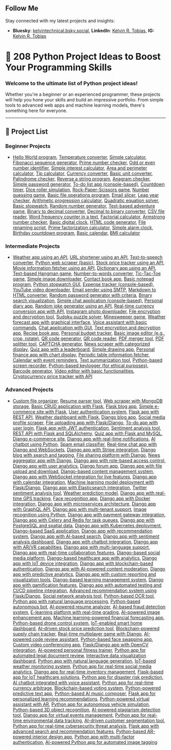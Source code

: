 <h2>Follow Me</h2>
<p>Stay connected with my latest projects and insights:</p>
<ul>
  <li><strong>Bluesky</strong>: <a href="https://bsky.app/profile/kelvintechnical.bsky.social">kelvintechnical.bsky.social</a>,  <strong>LinkedIn</strong>: <a href="https://www.linkedin.com/in/kelvin-r-tobias-211949219/">Kelvin R. Tobias</a>, <strong>IG: </strong><a href="https://www.instagram.com/kelvinintech">Kelvin R. Tobias</a>  </li>
  
</ul>


# 🚀 208 Python Project Ideas to Boost Your Programming Skills

### Welcome to the ultimate list of Python project ideas!  
Whether you're a beginner or an experienced programmer, these projects will help you hone your skills and build an impressive portfolio. From simple tools to advanced web apps and machine learning models, there's something here for everyone.

---

## 📜 Project List

### **Beginner Projects**  
<ul>
    <li>
        <a href="">Hello World program</a>, 
        <a href="">Temperature converter</a>, 
        <a href="">Simple calculator</a>, 
        <a href="">Fibonacci sequence generator</a>, 
        <a href="">Prime number checker</a>, 
        <a href="">Odd or even number identifier</a>, 
        <a href="">Simple interest calculator</a>, 
        <a href="">Area and perimeter calculator</a>, 
        <a href="">Tip calculator</a>, 
        <a href="">Currency converter</a>, 
        <a href="">Basic unit converter</a>, 
        <a href="">Palindrome checker</a>, 
        <a href="">Reverse a string program</a>, 
        <a href="">Anagram checker</a>, 
        <a href="">Simple password generator</a>, 
        <a href="">To-do list app (console-based)</a>, 
        <a href="">Countdown timer</a>, 
        <a href="">Dice roller simulation</a>, 
        <a href="">Rock-Paper-Scissors game</a>, 
        <a href="">Number guessing game</a>, 
        <a href="">Basic file operations program</a>, 
        <a href="">Email slicer</a>, 
        <a href="">Leap year checker</a>, 
        <a href="">Arithmetic progression calculator</a>, 
        <a href="">Quadratic equation solver</a>, 
        <a href="">Basic stopwatch</a>, 
        <a href="">Random number generator</a>, 
        <a href="">Text-based adventure game</a>, 
        <a href="">Binary to decimal converter</a>, 
        <a href="">Decimal to binary converter</a>, 
        <a href="">CSV file reader</a>, 
        <a href="">Word frequency counter in a text</a>, 
        <a href="">Factorial calculator</a>, 
        <a href="">Armstrong number checker</a>, 
        <a href="">Basic digital clock</a>, 
        <a href="">HTML code generator</a>, 
        <a href="">File renaming script</a>, 
        <a href="">Prime factorization calculator</a>, 
        <a href="">Simple alarm clock</a>, 
        <a href="">Birthday countdown program</a>, 
        <a href="">Basic calendar</a>, 
        <a href="">BMI calculator</a>
    </li>
</ul>

### **Intermediate Projects**  
<ul>
    <li>
        <a href="">Weather app using an API</a>, 
        <a href="">URL shortener using an API</a>, 
        <a href="">Text-to-speech converter</a>, 
        <a href="">Python web scraper (basic)</a>, 
        <a href="">Stock price tracker using an API</a>, 
        <a href="">Movie information fetcher using an API</a>, 
        <a href="">Dictionary app using an API</a>, 
        <a href="">Text-based Hangman game</a>, 
        <a href="">Number-to-words converter</a>, 
        <a href="">Tic-Tac-Toe game</a>, 
        <a href="">Simple image downloader</a>, 
        <a href="">Contact book app</a>, 
        <a href="">Basic notepad program</a>, 
        <a href="">Python stopwatch GUI</a>, 
        <a href="">Expense tracker (console-based)</a>, 
        <a href="">YouTube video downloader</a>, 
        <a href="">Email sender using SMTP</a>, 
        <a href="">Markdown to HTML converter</a>, 
        <a href="">Random password generator with criteria</a>, 
        <a href="">Binary search visualization</a>, 
        <a href="">Simple chat application (console-based)</a>, 
        <a href="">Personal diary app</a>, 
        <a href="">Random joke generator using an API</a>, 
        <a href="">Real-time currency conversion app with API</a>, 
        <a href="">Instagram photo downloader</a>, 
        <a href="">File encryption and decryption tool</a>, 
        <a href="">Sudoku puzzle solver</a>, 
        <a href="">Minesweeper game</a>, 
        <a href="">Weather forecast app with graphical interface</a>, 
        <a href="">Voice assistant with basic commands</a>, 
        <a href="">Chat application with GUI</a>, 
        <a href="">Text encryption and decryption app</a>, 
        <a href="">Recipe book app</a>, 
        <a href="">Personal budget tracker</a>, 
        <a href="">Basic image editor (e.g., crop, rotate)</a>, 
        <a href="">QR code generator</a>, 
        <a href="">QR code reader</a>, 
        <a href="">PDF merger tool</a>, 
        <a href="">PDF splitter tool</a>, 
        <a href="">CAPTCHA generator</a>, 
        <a href="">News scraper with categorized display</a>, 
        <a href="">Quiz app with a leaderboard</a>, 
        <a href="">Simple drawing app</a>, 
        <a href="">Personal finance app with chart display</a>, 
        <a href="">Periodic table information fetcher</a>, 
        <a href="">Calendar with event reminders</a>, 
        <a href="">Text summarization tool</a>, 
        <a href="">Python-based screen recorder</a>, 
        <a href="">Python-based keylogger (for ethical purposes)</a>, 
        <a href="">Barcode generator</a>, 
        <a href="">Video editor with basic functionalities</a>, 
        <a href="">Cryptocurrency price tracker with API</a>
    </li>
</ul>

### **Advanced Projects**  
<ul>
    <li>
        <a href="">Custom file organizer</a>, 
        <a href="">Resume parser tool</a>, 
        <a href="">Web scraper with MongoDB storage</a>, 
        <a href="">Basic CRUD application with Flask</a>, 
        <a href="">Flask blog app</a>, 
        <a href="">Simple e-commerce site with Flask</a>, 
        <a href="">User authentication system</a>, 
        <a href="">Flask app with REST API</a>, 
        <a href="">Weather dashboard with Flask</a>, 
        <a href="">Django blog app</a>, 
        <a href="">Social media profile scraper</a>, 
        <a href="">File uploading app with Flask/Django</a>, 
        <a href="">To-do app with user login</a>, 
        <a href="">Flask app with JWT authentication</a>, 
        <a href="">Sentiment analysis tool</a>, 
        <a href="">REST API with Flask and SQLAlchemy</a>, 
        <a href="">Quiz app with Flask and MySQL</a>, 
        <a href="">Django e-commerce site</a>, 
        <a href="">Django app with real-time notifications</a>, 
        <a href="">AI chatbot using Python</a>, 
        <a href="">Spam email classifier</a>, 
        <a href="">Real-time chat app with Django and WebSockets</a>, 
        <a href="">Django app with Stripe integration</a>, 
        <a href="">Django blog with search and tagging</a>, 
        <a href="">File sharing platform with Django</a>, 
        <a href="">News aggregator app with Django</a>, 
        <a href="">Django app with role-based access control</a>, 
        <a href="">Django app with user analytics</a>, 
        <a href="">Django forum app</a>, 
        <a href="">Django app with file upload and download</a>, 
        <a href="">Django-based content management system</a>, 
        <a href="">Django app with WebSocket integration for live features</a>, 
        <a href="">Django app with calendar integration</a>, 
        <a href="">Machine learning model deployment with Flask/Django</a>, 
        <a href="">Django app with Elasticsearch integration</a>, 
        <a href="">Twitter sentiment analysis tool</a>, 
        <a href="">Weather prediction model</a>, 
        <a href="">Django app with real-time GPS tracking</a>, 
        <a href="">Face recognition app</a>, 
        <a href="">Django app with Docker integration</a>, 
        <a href="">Django app with microservices architecture</a>, 
        <a href="">Django app with GraphQL API</a>, 
        <a href="">Django app with multi-tenant support</a>, 
        <a href="">Image recognition using Python</a>, 
        <a href="">Django app with payment gateway integration</a>, 
        <a href="">Django app with Celery and Redis for task queues</a>, 
        <a href="">Django app with PostgreSQL and spatial data</a>, 
        <a href="">Django app with Kubernetes deployment</a>, 
        <a href="">Django-based SaaS application</a>, 
        <a href="">Django app with recommendation system</a>, 
        <a href="">Django app with AI-based search</a>, 
        <a href="">Django app with sentiment analysis dashboard</a>, 
        <a href="">Django app with chatbot integration</a>, 
        <a href="">Django app with AR/VR capabilities</a>, 
        <a href="">Django app with multi-language support</a>, 
        <a href="">Django app with real-time collaboration features</a>, 
        <a href="">Django-based social media platform</a>, 
        <a href="">Django-based healthcare app with analytics</a>, 
        <a href="">Django app with IoT device integration</a>, 
        <a href="">Django app with blockchain-based authentication</a>, 
        <a href="">Django app with AI-powered content moderation</a>, 
        <a href="">Django app with predictive analytics</a>, 
        <a href="">Django app with custom reporting and visualization tools</a>, 
        <a href="">Django-based learning management system</a>, 
        <a href="">Django app with gamification features</a>, 
        <a href="">Django app with automated testing and CI/CD pipeline integration</a>, 
        <a href="">Advanced recommendation system using Flask/Django</a>, 
        <a href="">Social network analysis tool</a>, 
        <a href="">Python-based OCR tool</a>, 
        <a href="">Python app with natural language processing</a>, 
        <a href="">Python-based autonomous bot</a>, 
        <a href="">AI-powered resume analyzer</a>, 
        <a href="">AI-based fraud detection system</a>, 
        <a href="">E-learning platform with real-time grading</a>, 
        <a href="">AI-powered image enhancement app</a>, 
        <a href="">Machine learning-powered financial forecasting app</a>, 
        <a href="">Python-based drone control system</a>, 
        <a href="">IoT-enabled smart home dashboard</a>, 
        <a href="">AI-driven stock price prediction tool</a>, 
        <a href="">Blockchain-powered supply chain tracker</a>, 
        <a href="">Real-time multiplayer game with Django</a>, 
        <a href="">AI-powered code review assistant</a>, 
        <a href="">Python-based face swapping app</a>, 
        <a href="">Custom video conferencing app</a>, 
        <a href="">Flask/Django app with OpenCV integration</a>, 
        <a href="">AI-powered personal fitness trainer</a>, 
        <a href="">Python app for automated legal document review</a>, 
        <a href="">Interactive data visualization dashboard</a>, 
        <a href="">Python app with natural language generation</a>, 
        <a href="">IoT-based weather monitoring system</a>, 
        <a href="">Python app for real-time social media analytics</a>, 
        <a href="">Django app for real-time inventory management</a>, 
        <a href="">Flask-based app for IoT healthcare solutions</a>, 
        <a href="">Python app for disaster risk prediction</a>, 
        <a href="">AI chatbot integrated with voice assistant</a>, 
        <a href="">Python app for real-time currency arbitrage</a>, 
        <a href="">Blockchain-based voting system</a>, 
        <a href="">Python-powered predictive text app</a>, 
        <a href="">Python-based AI music composer</a>, 
        <a href="">Flask app for personalized learning recommendations</a>, 
        <a href="">Python-powered virtual assistant with AR</a>, 
        <a href="">Python app for autonomous vehicle simulation</a>, 
        <a href="">Python-based 3D object recognition</a>, 
        <a href="">AI-powered plagiarism detection tool</a>, 
        <a href="">Django app for virtual events management</a>, 
        <a href="">Python app for real-time environmental data tracking</a>, 
        <a href="">AI-driven customer segmentation tool</a>, 
        <a href="">Python app for real-time cybersecurity threat analysis</a>, 
        <a href="">Flask app with advanced search and recommendation features</a>, 
        <a href="">Python-based AR-powered interior design app</a>, 
        <a href="">Python app with multi-factor authentication</a>, 
        <a href="">AI-powered Python app for automated image tagging</a>
    </li>
</ul>

